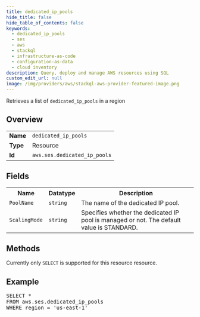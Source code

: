 ```yaml
---
title: dedicated_ip_pools
hide_title: false
hide_table_of_contents: false
keywords:
  - dedicated_ip_pools
  - ses
  - aws
  - stackql
  - infrastructure-as-code
  - configuration-as-data
  - cloud inventory
description: Query, deploy and manage AWS resources using SQL
custom_edit_url: null
image: /img/providers/aws/stackql-aws-provider-featured-image.png
---
```

Retrieves a list of <code>dedicated_ip_pools</code> in a region

## Overview
<table><tbody>
<tr><td><b>Name</b></td><td><code>dedicated_ip_pools</code></td></tr>
<tr><td><b>Type</b></td><td>Resource</td></tr>
<tr><td><b>Id</b></td><td><code>aws.ses.dedicated_ip_pools</code></td></tr>
</tbody></table>

## Fields
<table><tbody>
<tr><th>Name</th><th>Datatype</th><th>Description</th></tr>
<tr><td><code>PoolName</code></td><td><code>string</code></td><td>The name of the dedicated IP pool.</td></tr><tr><td><code>ScalingMode</code></td><td><code>string</code></td><td>Specifies whether the dedicated IP pool is managed or not. The default value is STANDARD.</td></tr>
</tbody></table>

## Methods
Currently only <code>SELECT</code> is supported for this resource resource.

## Example
<pre>
SELECT * 
FROM aws.ses.dedicated_ip_pools
WHERE region = 'us-east-1'
</pre>
